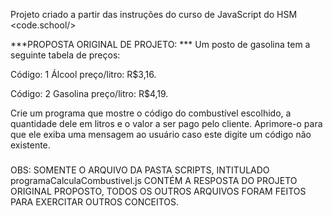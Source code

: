 Projeto criado a partir das instruções do curso de JavaScript do HSM <code.school/>

***PROPOSTA ORIGINAL DE PROJETO: ***
Um posto de gasolina tem a seguinte tabela de preços:

Código: 1
Álcool preço/litro: R$3,16.

Código: 2
Gasolina preço/litro: R$4,19.

Crie um programa que mostre o código do combustível escolhido, a quantidade dele em litros e o valor a ser pago pelo cliente. 
Aprimore-o para que ele exiba uma mensagem ao usuário caso este digite um código não existente.

###
OBS: SOMENTE O ARQUIVO DA PASTA SCRIPTS, INTITULADO programaCalculaCombustivel.js CONTÉM A RESPOSTA DO PROJETO ORIGINAL PROPOSTO,
TODOS OS OUTROS ARQUIVOS FORAM FEITOS PARA EXERCITAR OUTROS CONCEITOS. 
###
